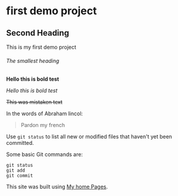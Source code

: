 # first demo project

## Second Heading
This is my first demo project
###### The smallest heading



**Hello this is bold test**

*Hello this is bold test*

~~This was mistaken text~~

In the words of Abraham lincol:

> Pardon my french

Use `git status` to list all new or modified files that haven't yet been committed.

Some basic Git commands are:
```
git status
git add
git commit
```
This site was built using [My home Pages](https://www.google.com/).

